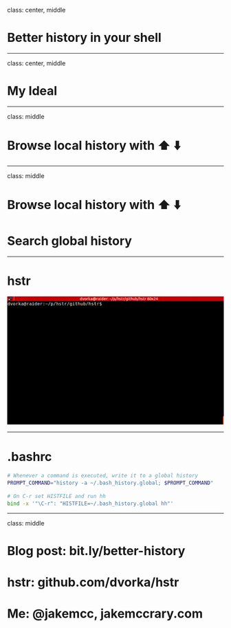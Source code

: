 
class: center, middle

# Better history in your shell

---

class: center, middle

# My Ideal

---

class: middle

# Browse local history with ⬆️ ⬇️

---

class: middle

# Browse local history with ⬆️ ⬇️
# Search global history

---

# hstr

![History Suggest Box](hh-animated-01.gif)

---

# .bashrc

```bash
# Whenever a command is executed, write it to a global history
PROMPT_COMMAND="history -a ~/.bash_history.global; $PROMPT_COMMAND"
```

```bash
# On C-r set HISTFILE and run hh
bind -x '"\C-r": "HISTFILE=~/.bash_history.global hh"'
```


---

class: middle

# Blog post: bit.ly/better-history
# hstr: github.com/dvorka/hstr
# Me: @jakemcc, jakemccrary.com


